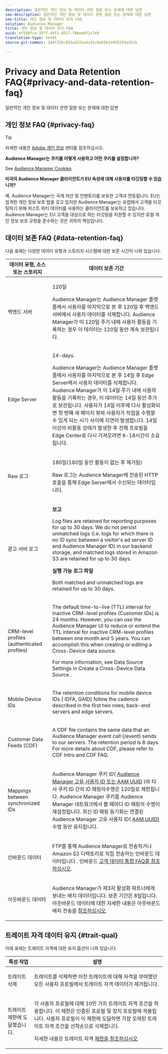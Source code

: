 ```yaml
---
description: 일반적인 개인 정보 및 데이터 관련 질문 또는 문제에 대한 답변
seo-description: 일반적인 개인 정보 및 데이터 관련 질문 또는 문제에 대한 답변
seo-title: 개인 정보 및 데이터 유지 FAQ
solution: Audience Manager
title: 개인 정보 및 데이터 유지 FAQ
uuid: ef558fca-35ff-44f1-8527-f8bee9f2c7e9
translation-type: tm+mt
source-git-commit: 3a4f23bc853a2324a4c91c6e65b14455293a5b1b

---
```



# Privacy and Data Retention FAQ{#privacy-and-data-retention-faq}

일반적인 개인 정보 및 데이터 관련 질문 또는 문제에 대한 답변

<!-- faq_privacy.xml -->

## 개인 정보 FAQ {#privacy-faq}

>[!TIP]
>
>자세한 내용은 [Adobe 개인 정보](https://www.adobe.com/privacy.html) 센터를 참조하십시오.

**Audience Manager는 쿠키를 어떻게 사용하고 어떤 쿠키를 설정합니까?**

See [Audience Manager Cookies](https://marketing.adobe.com/resources/help/en_US/whitepapers/cookies/cookies_am.html).

**미국의 Audience Manager 클라이언트가 EU 속성에 대해 사용자를 타깃팅할 수 있습니까?**

예. Audience Manager는 국제 자산 및 인벤토리를 보유한 고객과 연동됩니다. EU는 엄격한 개인 정보 보호 법을 갖고 있지만 Audience Manager는 유럽에서 고객을 타깃팅하기 위해 퍼스트 파티 데이터를 사용하는 클라이언트를 보유하고 있습니다. Audience Manager는 EU 고객을 대상으로 하는 타깃팅을 지원할 수 있지만 로컬 개인 정보 보호 규정을 준수하는 것은 귀하의 책임입니다.

<!-- 

<p> <b>Why does the IP address need to be removed from log files?</b> </p> 
<p>While still an open question in the US, regulators in Europe consider IP addresses as personally identifiable information (PII). As a result, companies that collect IP addresses in the EU are subject to strict data processing requirements. To support expansion into the EU, and help reduce compliance requirements for our customers, we remove IP addresses from log files. Also, this change addresses where we believe industry self-regulation and legally required regulations are moving within the United States. Removing IP addresses is a proactive change that will help Audience Manager (and our partners) comply with existing and future PII-related legislation. </p>

 -->

## 데이터 보존 FAQ {#data-retention-faq}

다음 표에는 다양한 데이터 유형과 스토리지 시스템에 대한 보존 시간이 나와 있습니다.

<table id="table_21C0B13A57A44DE0999FB33F363C88F6"> 
 <thead> 
  <tr> 
   <th colname="col1" class="entry"> 데이터 유형, 소스 또는 스토리지 </th> 
   <th colname="col2" class="entry"> 데이터 보존 기간 </th> 
  </tr> 
 </thead>
 <tbody> 
  <tr> 
   <td colname="col1"> <p>백엔드 서버 </p> </td> 
   <td colname="col2"> <p>120일 </p> <p> Audience Manager는 Audience Manager 플랫폼에서 사용자를 마지막으로 본 후 120일 후 백엔드 서버에서 사용자 데이터를 삭제합니다. Audience <span class="keyword"> Manager가</span> 이 120일 주기 내에 사용자 활동을 기록하는 경우 이 데이터는 120일 동안 계속 보관됩니다. </p> </td> 
  </tr> 
  <tr> 
   <td colname="col1"> <p>Edge Server </p> </td> 
   <td colname="col2"> <p> 14-days. </p> <p>Audience Manager는 Audience Manager 플랫폼에서 사용자를 마지막으로 본 후 14일 후 Edge Server에서 사용자 데이터를 삭제합니다. Audience <span class="keyword"> Manager가</span> 이 14일 주기 내에 사용자 활동을 기록하는 경우, 이 데이터는 14일 동안 추가로 보관됩니다. 사용자가 14일 이후에 다시 활성화되면 첫 번째 새 페이지 뷰와 사용자가 작업을 수행할 수 있게 되는 시기 사이에 지연이 발생합니다. 14일 이상의 비활동 상태가 발생한 후 전체 프로필을 Edge Center로 다시 가져오려면 6-18시간이 소요됩니다. </p> </td> 
  </tr> 
  <tr> 
   <td colname="col1"> <p>Raw 로그 </p> </td> 
   <td colname="col2"> <p>180일(180일 동안 활동이 없는 후 제거됨) </p> <p>Raw 로그는 Audience Manager에 전송된 HTTP 호출을 통해 Edge Server에서 수신되는 <span class="keyword"> 데이터입니다</span>. </p> </td> 
  </tr> 
  <tr> 
   <td colname="col1"> <p>광고 서버 로그 </p> </td> 
   <td colname="col2"> <p><b>보고</b> </p> <p>Log files are retained for reporting purposes for up to 30 days. We do not persist unmatched logs (i.e. logs for which there is no ID sync between a visitor's ad server ID and <span class="keyword"> Audience Manager</span> ID) in our backend storage, and matched logs stored in <span class="keyword"> Amazon S3</span> are retained for up to 30 days. </p> <p><b>실행 가능 로그 파일</b> </p> <p>Both matched and unmatched logs are retained for up to 30 days. </p> </td> 
  </tr> 
  <tr> 
   <td colname="col1"> <p>CRM-level profiles (authenticated profiles) </p> </td> 
   <td colname="col2"> <p>The default time-to-live (TTL) interval for inactive CRM-level profiles (Customer IDs) is 24 months. However, you can use the Audience Manager UI to reduce or extend the TTL interval for inactive CRM-level profiles between one month and 5 years. You can accomplish this when creating or editing a Cross-Device data source.</p> <p>For more information, see Data Source Settings in  Create a Cross-Device Data Source .<a href="../features/profile-merge-rules/merge-rules-start.md#settings"></a></p> </td> 
  </tr> 
  <tr> 
   <td colname="col1"> <p>Mobile Device IDs </p> </td> 
   <td colname="col2"> <p>The retention conditions for mobile device IDs ( IDFA, GAID) follow the cadence described in the first two rows, back-end servers and edge servers.<a href="../reference/ids-in-aam.md"></a> </p> </td> 
  </tr> 
  <tr> 
   <td colname="col1"> <p>Customer Data Feeds (CDF) </p> </td> 
   <td colname="col2"> <p>A CDF file contains the same data that an <span class="keyword"> Audience Manager</span> event call (/event) sends to our servers. The retention period is 8 days. For more details about CDF, please refer to  CDF Intro and  CDF FAQ.<a href="../features/cdf-files.md"></a><a href="../faq/faq-cdf.md"></a> </p> </td> 
  </tr> 
  <tr> 
   <td colname="col1"> <p>Mappings between synchronized IDs </p> </td> 
   <td colname="col2"> <p>Audience Manager 쿠키 ID( <a href="../features/administration/usage-limits.md#id-mapping-limits"> Audience Manager 고유 사용자 ID 또는 AAM UUID</a> )와 타사 쿠키 ID 간의 ID 매핑의<a href="../reference/ids-in-aam.md"></a>수명은 120일로 제한됩니다. Audience Manager 쿠키를 Audience Manager 네트워크에서 볼 때마다 ID 매핑의 수명이 재설정됩니다. 최신 ID 매핑 동기화는 연결된 Audience Manager 고유 사용자 ID( <a href="../reference/ids-in-aam.md">AAM UUID)</a>수명 동안 유지됩니다.</p></td> 
  </tr> 
  <tr> 
   <td colname="col1"> <p>인바운드 데이터 </p> </td> 
   <td colname="col2"> <p>FTP를 통해 Audience <span class="keyword"> Manager로</span> 전송하거나 Amazon S3 <span class="keyword"> 디렉토리로 직접 전송하는 인바운드 데이터입니다</span> . 인바운드 <a href="../faq/faq-inbound-data-ingestion.md"> 고객 데이터 통합 FAQ를 참조하십시오</a>. </p> </td> 
  </tr> 
  <tr> 
   <td colname="col1"> <p>아웃바운드 데이터 </p> </td> 
   <td colname="col2"> <p>Audience Manager가 제3자 <span class="keyword"> 활성화</span> 파트너에게 보내는 배치 데이터입니다. 보존 기간은 8일입니다. 아웃바운드 데이터에 대한 자세한 내용은 아웃바운드 배치 전송을 <a href="../integration/receiving-audience-data/batch-outbound-transfers/outbound-file-name-contents.md"> 참조하십시오</a>. </p> </td> 
  </tr> 
 </tbody> 
</table>

## 트레이트 자격 데이터 유지 {#trait-qual}

아래 표에는 트레이트 자격에 대한 유지 옵션이 나와 있습니다.

<table id="table_7FB42BEF138540AAB6869995C1AB8D3F"> 
 <thead> 
  <tr> 
   <th colname="col1" class="entry"> 특성 작업 </th> 
   <th colname="col2" class="entry"> 설명 </th> 
  </tr>
 </thead>
 <tbody> 
  <tr> 
   <td colname="col1"> <p>트레이트 삭제 </p> </td> 
   <td colname="col2"> <p>트레이트를 삭제하면 이전 트레이트에 대해 자격을 부여했던 모든 사용자 프로필에서 트레이트 자격 데이터가 제거됩니다. </p> </td> 
  </tr> 
  <tr> 
   <td colname="col1"> <p>트레이트 제한에 도달했습니다. </p> </td> 
   <td colname="col2"> <p>각 사용자 프로필에 대해 10만 가지 트레이트 자격 조건을 적용합니다. 이 제한은 인증된 프로필 및 장치 프로필에 적용됩니다. 사용자 프로필이 이 제한에 도달하면 가장 오래된 트레이트 자격 조건을 선착순으로 삭제합니다. </p> <p>자세한 내용은 트레이트 자격 <a href="../features/traits/trait-qualification-reference.md#trait-qualification-limit"> 제한을 참조하십시오</a>. </p> </td> 
  </tr> 
 </tbody> 
</table>

